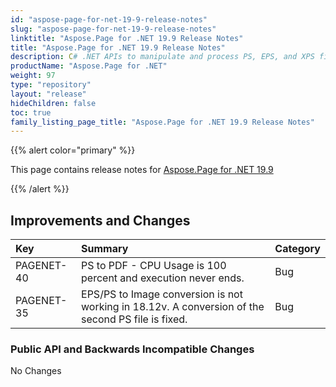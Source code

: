 ```yaml
---
id: "aspose-page-for-net-19-9-release-notes"
slug: "aspose-page-for-net-19-9-release-notes"
linktitle: "Aspose.Page for .NET 19.9 Release Notes"
title: "Aspose.Page for .NET 19.9 Release Notes"
description: C# .NET APIs to manipulate and process PS, EPS, and XPS files. This page contains new Aspose.Page for .NET features, enhancement, and bug fixes in 2019, version 19.9.
productName: "Aspose.Page for .NET"
weight: 97
type: "repository"
layout: "release"
hideChildren: false
toc: true
family_listing_page_title: "Aspose.Page for .NET 19.9 Release Notes"
---
```


{{% alert color="primary" %}} 

This page contains release notes for [Aspose.Page for .NET 19.9](https://www.nuget.org/packages/Aspose.Page/19.9.0)

{{% /alert %}} 
## **Improvements and Changes**

|**Key**|**Summary**|**Category**|
| :- | :- | :- |
|PAGENET-40|PS to PDF - CPU Usage is 100 percent and execution never ends.|Bug|
|PAGENET-35|EPS/PS to Image conversion is not working in 18.12v. A conversion of the second PS file is fixed.|Bug|
### **Public API and Backwards Incompatible Changes**
No Changes